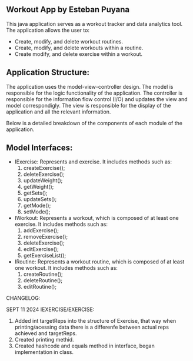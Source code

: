 **Workout App by Esteban Puyana**
-

This java application serves as a workout tracker and data analytics tool. 
The application allows the user to: 
- Create, modify, and delete workout routines. 
- Create, modify, and delete workouts within a routine.
- Create modify, and delete exercise within a workout. 

**Application Structure:**
-

The application uses the model-view-controller design. 
The model is responsible for the logic functionality of the application. 
The controller is responsible for the information flow control (I/O) and updates the view and model correspondigly.
The view is responsible for the display of the application and all the relevant information.



Below is a detailed breakdown of the components of each module of the application.

Model Interfaces:
- 

- IExercise: Represents and exercise. It includes methods such as:
  1. createExercise();
  2. deleteExercise();
  3. updateWeight();
  4. getWeight();
  5. getSets();
  6. updateSets();
  7. getMode();
  8. setMode();
- IWorkout: Represents a workout, which is composed of at least one exercise. It includes methods such as:
  1. addExercise();
  2. removeExercise();
  3. deleteExercise();
  4. editExercise();
  5. getExerciseList();
- IRoutine: Represents a workout routine, which is composed of at least one workout. It includes methods such as:
  1. createRoutine();
  2. deleteRoutine();
  3. editRoutine();

CHANGELOG:

SEPT 11 2024
IEXERCISE/EXERCISE:
1. Added int targetReps into the structure of Exercise, that way when printing/acessing data there
is a differenfe between actual reps achieved and targetReps. 
2. Created printing methid. 
3. Created hashcode and equals method in interface, began implementation in class. 
  


